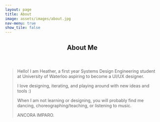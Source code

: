 ```yaml
---
layout: page
title: About
image: assets/images/about.jpg
nav-menu: true
show_tile: false
---
```


<!-- Main -->
<div id="main" class="alt">

<!-- One -->
<section id="one">
	<div class="inner">
		<header class="major">
			<h1>About Me</h1>
		</header>

<!-- Text -->
<blockquote>
	<p>Hello! I am Heather, a first year Systems Design Engineering student at University of Waterloo aspiring to become a UI/UX designer.</p>
	<p>I love designing, iterating, and playing around with new ideas and tools :)</p>
	<p>When I am not learning or designing, you will probably find me dancing, choreographing/teaching, or listening to music.</p>
	<p>ANCORA IMPARO.</p>
</blockquote>
